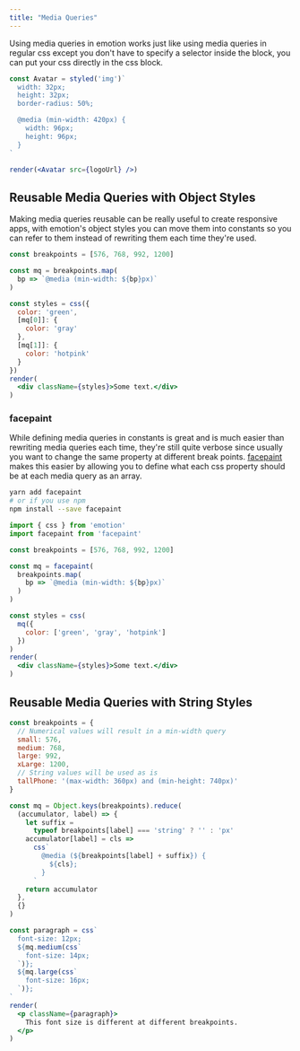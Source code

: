 ```yaml
---
title: "Media Queries"
---
```


Using media queries in emotion works just like using media queries in regular css except you don't have to specify a selector inside the block, you can put your css directly in the css block.

```jsx live
const Avatar = styled('img')`
  width: 32px;
  height: 32px;
  border-radius: 50%;

  @media (min-width: 420px) {
    width: 96px;
    height: 96px;
  }
`

render(<Avatar src={logoUrl} />)
```

## Reusable Media Queries with Object Styles

Making media queries reusable can be really useful to create responsive apps, with emotion's object styles you can move them into constants so you can refer to them instead of rewriting them each time they're used.

```jsx live
const breakpoints = [576, 768, 992, 1200]

const mq = breakpoints.map(
  bp => `@media (min-width: ${bp}px)`
)

const styles = css({
  color: 'green',
  [mq[0]]: {
    color: 'gray'
  },
  [mq[1]]: {
    color: 'hotpink'
  }
})
render(
  <div className={styles}>Some text.</div>
)
```

### facepaint

While defining media queries in constants is great and is much easier than rewriting media queries each time, they're still quite verbose since usually you want to change the same property at different break points. [facepaint](https://github.com/emotion-js/facepaint) makes this easier by allowing you to define what each css property should be at each media query as an array.

```bash
yarn add facepaint
# or if you use npm
npm install --save facepaint
```

```jsx live
import { css } from 'emotion'
import facepaint from 'facepaint'

const breakpoints = [576, 768, 992, 1200]

const mq = facepaint(
  breakpoints.map(
    bp => `@media (min-width: ${bp}px)`
  )
)

const styles = css(
  mq({
    color: ['green', 'gray', 'hotpink']
  })
)
render(
  <div className={styles}>Some text.</div>
)
```

## Reusable Media Queries with String Styles

```jsx live
const breakpoints = {
  // Numerical values will result in a min-width query
  small: 576,
  medium: 768,
  large: 992,
  xLarge: 1200,
  // String values will be used as is
  tallPhone: '(max-width: 360px) and (min-height: 740px)'
}

const mq = Object.keys(breakpoints).reduce(
  (accumulator, label) => {
    let suffix =
      typeof breakpoints[label] === 'string' ? '' : 'px'
    accumulator[label] = cls =>
      css`
        @media (${breakpoints[label] + suffix}) {
          ${cls};
        }
      `
    return accumulator
  },
  {}
)

const paragraph = css`
  font-size: 12px;
  ${mq.medium(css`
    font-size: 14px;
  `)};
  ${mq.large(css`
    font-size: 16px;
  `)};
`
render(
  <p className={paragraph}>
    This font size is different at different breakpoints.
  </p>
)
```
